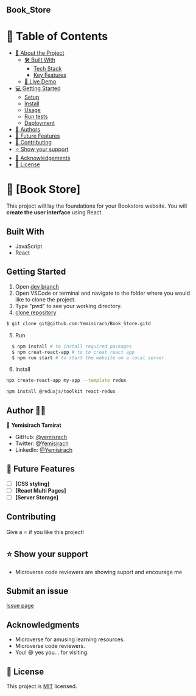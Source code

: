 ## Book_Store

# 📗 Table of Contents

- [📖 About the Project](#about-project)
  - [🛠 Built With](#built-with)
    - [Tech Stack](#tech-stack)
    - [Key Features](#key-features)
  - [🚀 Live Demo](#live-demo)
- [💻 Getting Started](#getting-started)
  - [Setup](#setup)
  - [Install](#install)
  - [Usage](#usage)
  - [Run tests](#run-tests)
  - [Deployment](#triangular_flag_on_post-deployment)
- [👥 Authors](#authors)
- [🔭 Future Features](#future-features)
- [🤝 Contributing](#contributing)
- [⭐️ Show your support](#support)
- [🙏 Acknowledgements](#acknowledgements)
- [📝 License](#license)

# 📖 [Book Store] <a name="about-project"></a>

This project will lay the foundations for your Bookstore website. You will **create the user interface** using React.

## Built With

- JavaScript
- React

## Getting Started

1. Open [dev branch](https://github.com/Yemisirach)
2. Open VSCode or terminal and navigate to the folder where you would like to clone the project.
3. Type "pwd" to see your working directory.
4. [clone repository](git@github.com:Yemisirach/Book_Store.git)

```bash
$ git clone git@github.com:Yemisirach/Book_Store.gitd
```

5. Run

```bash
  $ npm install # to install required packages
  $ npm creat-react-app # to to creat react app
  $ npm run start # to start the website on a local server
```

6. Install

```sh
npx create-react-app my-app --template redux
```

```sh
npm install @reduxjs/toolkit react-redux
```

## Author 👱‍♂️

👤 **Yemisirach Tamirat**

- GitHub: [@yemisrach](https://github.com/Yemisirach)
- Twitter: [@Yemisirach](https://twitter.com/tamiratyemsrach)
- LinkedIn: [@Yemisirach](https://www.linkedin.com/in/yemisirach)

## 🔭 Future Features <a name="future-features"></a>

- [ ] **[CSS styling]**
- [ ] **[React Multi Pages]**
- [ ] **[Server Storage]**

## Contributing

Give a ⭐️ if you like this project!

## ⭐️ Show your support <a name="support"></a>

- Microverse code reviewers are showing suport and encourage me

## Submit an issue

[Issue page](https://github.com/Yemisirach/Book_Store/issues)

## Acknowledgments

- Microverse for amusing learning resources.
- Microverse code reviewers.
- You! 😄 yes you... for visiting.

## 📝 License <a name="license"></a>

This project is [MIT](license) licensed.
